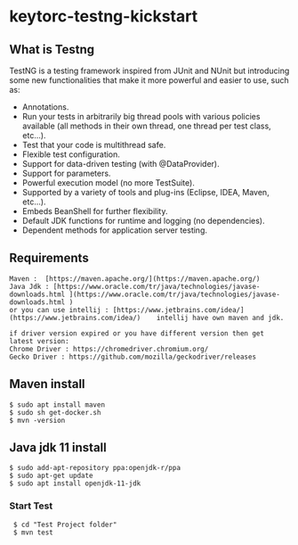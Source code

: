 
# keytorc-testng-kickstart

## What is Testng 
TestNG is a testing framework inspired from JUnit and NUnit but introducing some new functionalities that make it more powerful and easier to use, such as:


* Annotations.
* Run your tests in arbitrarily big thread pools with various policies available (all methods in their own thread, one thread per test class, etc...).
* Test that your code is multithread safe.
* Flexible test configuration.
* Support for data-driven testing (with @DataProvider).
* Support for parameters.
* Powerful execution model (no more TestSuite).
* Supported by a variety of tools and plug-ins (Eclipse, IDEA, Maven, etc...).
* Embeds BeanShell for further flexibility.
* Default JDK functions for runtime and logging (no dependencies).
* Dependent methods for application server testing.

## Requirements
```
Maven :  [https://maven.apache.org/](https://maven.apache.org/)
Java Jdk : [https://www.oracle.com/tr/java/technologies/javase-downloads.html ](https://www.oracle.com/tr/java/technologies/javase-downloads.html )   
or you can use intellij : [https://www.jetbrains.com/idea/](https://www.jetbrains.com/idea/)    intellij have own maven and jdk.

if driver version expired or you have different version then get latest version:
Chrome Driver : https://chromedriver.chromium.org/
Gecko Driver : https://github.com/mozilla/geckodriver/releases

```

## Maven install
```
$ sudo apt install maven
$ sudo sh get-docker.sh
$ mvn -version
```
## Java jdk 11 install

```
$ sudo add-apt-repository ppa:openjdk-r/ppa
$ sudo apt-get update
$ sudo apt install openjdk-11-jdk
```


### Start Test
```
 $ cd "Test Project folder"
 $ mvn test  
```


